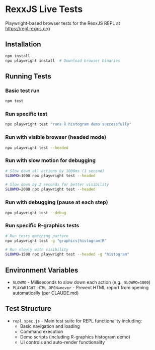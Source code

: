 # RexxJS Live Tests

Playwright-based browser tests for the RexxJS REPL at https://repl.rexxjs.org

## Installation

```bash
npm install
npx playwright install  # Download browser binaries
```

## Running Tests

### Basic test run
```bash
npm test
```

### Run specific test
```bash
npx playwright test "runs R histogram demo successfully"
```

### Run with visible browser (headed mode)
```bash
npx playwright test --headed
```

### Run with slow motion for debugging
```bash
# Slow down all actions by 1000ms (1 second)
SLOWMO=1000 npx playwright test --headed

# Slow down by 2 seconds for better visibility
SLOWMO=2000 npx playwright test --headed
```

### Run with debugging (pause at each step)
```bash
npx playwright test --debug
```

### Run specific R-graphics tests
```bash
# Run tests matching pattern
npx playwright test -g "graphics|histogram|R"

# Run slowly with visibility
SLOWMO=1500 npx playwright test --headed -g "histogram"
```

## Environment Variables

- `SLOWMO` - Milliseconds to slow down each action (e.g., `SLOWMO=1000`)
- `PLAYWRIGHT_HTML_OPEN=never` - Prevent HTML report from opening automatically (per CLAUDE.md)

## Test Structure

- `repl.spec.js` - Main test suite for REPL functionality including:
  - Basic navigation and loading
  - Command execution
  - Demo scripts (including R-graphics histogram demo)
  - UI controls and auto-render functionality